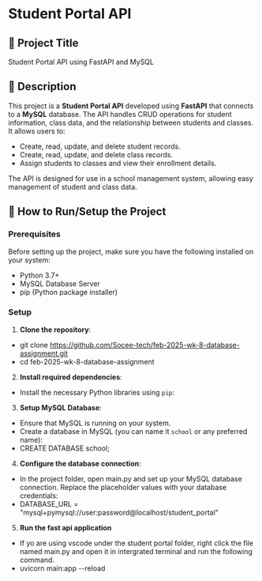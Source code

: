 # Student Portal API

## 📌 Project Title
Student Portal API using FastAPI and MySQL

## 📌 Description
This project is a **Student Portal API** developed using **FastAPI** that connects to a **MySQL** database. The API handles CRUD operations for student information, class data, and the relationship between students and classes. It allows users to:

- Create, read, update, and delete student records.
- Create, read, update, and delete class records.
- Assign students to classes and view their enrollment details.

The API is designed for use in a school management system, allowing easy management of student and class data.

## 📌 How to Run/Setup the Project

### Prerequisites
Before setting up the project, make sure you have the following installed on your system:
- Python 3.7+
- MySQL Database Server
- pip (Python package installer)

### Setup

1. **Clone the repository**:
- git clone https://github.com/Socee-tech/feb-2025-wk-8-database-assignment.git
- cd feb-2025-wk-8-database-assignment


2. **Install required dependencies**:
- Install the necessary Python libraries using `pip`:


3. **Setup MySQL Database**:
- Ensure that MySQL is running on your system.
- Create a database in MySQL (you can name it `school` or any preferred name):
- CREATE DATABASE school;


4. **Configure the database connection**:
- In the project folder, open main.py and set up your MySQL database connection. Replace the placeholder values with your database credentials:
- DATABASE_URL = "mysql+pymysql://user:password@localhost/student_portal"


5. **Run the fast api application**
- If yo are using vscode under the student portal folder, right click the file named main.py and open it in intergrated terminal and run the following command.
- uvicorn main:app --reload
